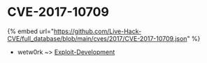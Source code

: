 # CVE-2017-10709
{% embed url="https://github.com/Live-Hack-CVE/full_database/blob/main/cves/2017/CVE-2017-10709.json" %}

* wetw0rk ~> [Exploit-Development](https://www.alice-snow.ru/2017/database/cve-2017-10709/exploit-development-wetw0rk)